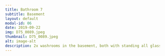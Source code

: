 ```yaml
---
title: Bathroom 7
subtitle: Basement
layout: default
modal-id: 06
date: 2019-09-22
img: D75_0089.jpeg
thumbnail: D75_0089.jpeg
alt: image-alt
description: 2x washrooms in the basement, both with standing all glass walled showers.
---
```

